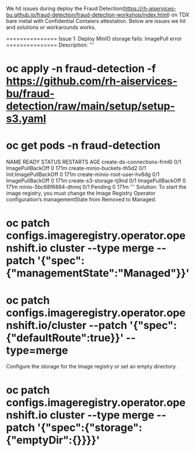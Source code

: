 We hit issues during deploy the Fraud Detection(https://rh-aiservices-bu.github.io/fraud-detection/fraud-detection-workshop/index.html) on TDX bare metal with Confidential Contaiers attestation. Below are issues we hit and solutions or workarounds works.

=============== Issue 1: Deploy MinIO storage fails: ImagePull error =============== 
Description:
'''
# oc apply -n fraud-detection -f https://github.com/rh-aiservices-bu/fraud-detection/raw/main/setup/setup-s3.yaml
# oc get pods -n fraud-detection
NAME                       	READY   STATUS              	RESTARTS   AGE
create-ds-connections-frm6l	0/1 	ImagePullBackOff    	0      	171m
create-minio-buckets-th5d2 	0/1 	Init:ImagePullBackOff   0      	171m
create-minio-root-user-hv6dg   0/1 	ImagePullBackOff    	0      	171m
create-s3-storage-tj9nd    	0/1 	ImagePullBackOff    	0      	171m
minio-5bc68f6884-dtnmj     	0/1 	Pending             	0      	171m
'''
Solution:
To start the image registry, you must change the Image Registry Operator configuration’s managementState from Removed to Managed.

# oc patch configs.imageregistry.operator.openshift.io cluster --type merge --patch '{"spec":{"managementState":"Managed"}}'
# oc patch configs.imageregistry.operator.openshift.io/cluster --patch '{"spec":{"defaultRoute":true}}' --type=merge

Configure the storage for the Image registry or set an empty directory.

# oc patch configs.imageregistry.operator.openshift.io cluster --type merge --patch '{"spec":{"storage":{"emptyDir":{}}}}'
